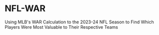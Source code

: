 # NFL-WAR
Using MLB's WAR Calculation to the 2023-24 NFL Season to Find Which Players Were Most Valuable to Their Respective Teams
